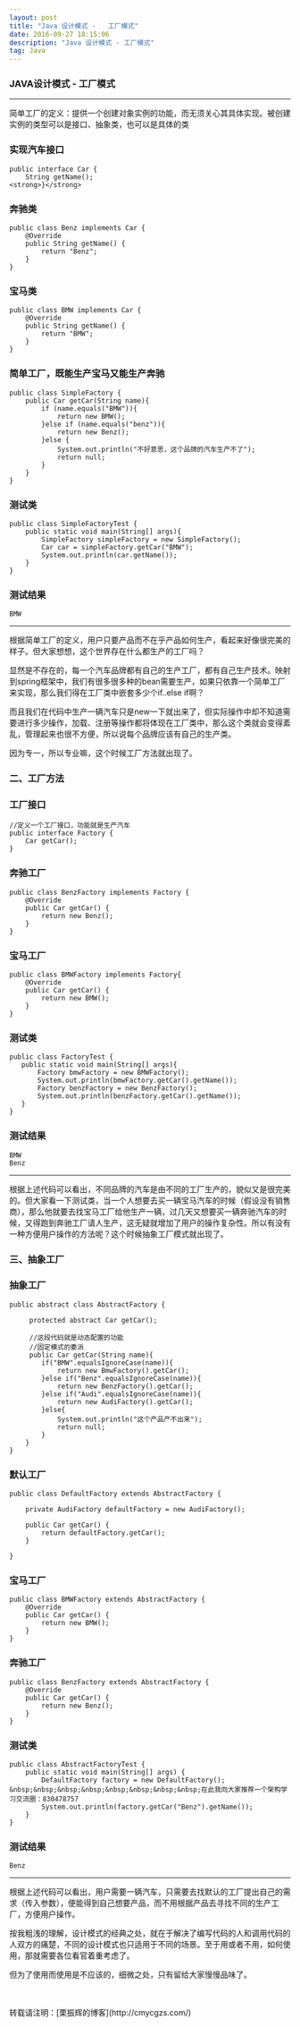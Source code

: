 ```yaml
---
layout: post
title: "Java 设计模式 -   工厂模式"
date: 2016-09-27 18:15:06 
description: "Java 设计模式 - 工厂模式"
tag: Java
---
```



### JAVA设计模式 - 工厂模式

---
简单工厂的定义：提供一个创建对象实例的功能，而无须关心其具体实现。被创建实例的类型可以是接口、抽象类，也可以是具体的类

### 实现汽车接口

```
public interface Car {
    String getName();
<strong>}</strong>

```
### 奔驰类

```
public class Benz implements Car {
    @Override
    public String getName() {
        return "Benz";
    }
}
```
### 宝马类

```
public class BMW implements Car {
    @Override
    public String getName() {
        return "BMW";
    }
}
```

### 简单工厂，既能生产宝马又能生产奔驰

```
public class SimpleFactory {
    public Car getCar(String name){
        if (name.equals("BMW")){
            return new BMW();
        }else if (name.equals("benz")){
            return new Benz();
        }else {
            System.out.println("不好意思，这个品牌的汽车生产不了");
            return null;
        }
    }
}
```

### 测试类
```
public class SimpleFactoryTest {
    public static void main(String[] args){
        SimpleFactory simpleFactory = new SimpleFactory();
        Car car = simpleFactory.getCar("BMW");
        System.out.println(car.getName());
    }
}
```
### 测试结果
```
BMW
```

---
根据简单工厂的定义，用户只要产品而不在乎产品如何生产，看起来好像很完美的样子。但大家想想，这个世界存在什么都生产的工厂吗？

显然是不存在的，每一个汽车品牌都有自己的生产工厂，都有自己生产技术。映射到spring框架中，我们有很多很多种的bean需要生产，如果只依靠一个简单工厂来实现，那么我们得在工厂类中嵌套多少个if..else if啊？

而且我们在代码中生产一辆汽车只是new一下就出来了，但实际操作中却不知道需要进行多少操作，加载、注册等操作都将体现在工厂类中，那么这个类就会变得紊乱，管理起来也很不方便，所以说每个品牌应该有自己的生产类。

因为专一，所以专业嘛，这个时候工厂方法就出现了。

### 二、工厂方法

### 工厂接口

```
//定义一个工厂接口，功能就是生产汽车
public interface Factory {
    Car getCar();
}
```

### 奔驰工厂

```
public class BenzFactory implements Factory {
    @Override
    public Car getCar() {
        return new Benz();
    }
}
```

### 宝马工厂

```
public class BMWFactory implements Factory{
    @Override
    public Car getCar() {
        return new BMW();
    }
}
```

### 测试类
```
public class FactoryTest {
   public static void main(String[] args){
       Factory bmwFactory = new BMWFactory();
       System.out.println(bmwFactory.getCar().getName());
       Factory benzFactory = new BenzFactory();
       System.out.println(benzFactory.getCar().getName());
   }
}
```
### 测试结果

```
BMW
Benz
```

---
根据上述代码可以看出，不同品牌的汽车是由不同的工厂生产的，貌似又是很完美的。但大家看一下测试类，当一个人想要去买一辆宝马汽车的时候（假设没有销售商），那么他就要去找宝马工厂给他生产一辆，过几天又想要买一辆奔驰汽车的时候，又得跑到奔驰工厂请人生产，这无疑就增加了用户的操作复杂性。所以有没有一种方便用户操作的方法呢？这个时候抽象工厂模式就出现了。


### 三、抽象工厂

###  抽象工厂
```
public abstract class AbstractFactory {

     protected abstract Car getCar();
     
     //这段代码就是动态配置的功能
     //固定模式的委派
     public Car getCar(String name){
        if("BMW".equalsIgnoreCase(name)){
            return new BmwFactory().getCar();
        }else if("Benz".equalsIgnoreCase(name)){
            return new BenzFactory().getCar();
        }else if("Audi".equalsIgnoreCase(name)){
            return new AudiFactory().getCar();
        }else{
            System.out.println("这个产品产不出来");
            return null;
        }
    }
}
```

### 默认工厂

```
public class DefaultFactory extends AbstractFactory {

    private AudiFactory defaultFactory = new AudiFactory();
    
    public Car getCar() {
        return defaultFactory.getCar();
    }

}
```

### 宝马工厂

```
public class BMWFactory extends AbstractFactory {
    @Override
    public Car getCar() {
        return new BMW();
    }
}
```

### 奔驰工厂
```
public class BenzFactory extends AbstractFactory {
    @Override
    public Car getCar() {
        return new Benz();
    }
}
```

###  测试类
```
public class AbstractFactoryTest {
    public static void main(String[] args) {        
        DefaultFactory factory = new DefaultFactory();  
&nbsp;&nbsp;&nbsp;&nbsp;&nbsp;&nbsp;&nbsp;&nbsp;在此我向大家推荐一个架构学习交流圈：830478757
        System.out.println(factory.getCar("Benz").getName());            
    }
}
```

### 测试结果

```
Benz

```

---
根据上述代码可以看出，用户需要一辆汽车，只需要去找默认的工厂提出自己的需求（传入参数），便能得到自己想要产品，而不用根据产品去寻找不同的生产工厂，方便用户操作。


按我粗浅的理解，设计模式的经典之处，就在于解决了编写代码的人和调用代码的人双方的痛楚，不同的设计模式也只适用于不同的场景。至于用或者不用，如何使用，那就需要各位看官着重考虑了。

但为了使用而使用是不应该的，细微之处，只有留给大家慢慢品味了。

<br/>
<br/>
转载请注明：[栗振辉的博客](http://cmycgzs.com/) 

